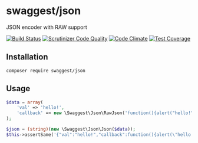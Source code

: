 # swaggest/json

JSON encoder with RAW support

[![Build Status](https://travis-ci.org/swaggest/php-json.svg?branch=master)](https://travis-ci.org/swaggest/php-json)
[![Scrutinizer Code Quality](https://scrutinizer-ci.com/g/swaggest/php-json/badges/quality-score.png?b=master)](https://scrutinizer-ci.com/g/swaggest/php-json/?branch=master)
[![Code Climate](https://codeclimate.com/github/swaggest/php-json/badges/gpa.svg)](https://codeclimate.com/github/swaggest/php-json)
[![Test Coverage](https://codeclimate.com/github/swaggest/php-json/badges/coverage.svg)](https://codeclimate.com/github/swaggest/php-json/coverage)

## Installation

```
composer require swaggest/json
```

## Usage

```php
$data = array(
    'val' => 'hello!',
    'callback' => new \Swaggest\Json\RawJson('function(){alert("hello!")}')
);

$json = (string)(new \Swaggest\Json\Json($data));
$this->assertSame('{"val":"hello!","callback":function(){alert(\"hello!\")}}', $json);
```